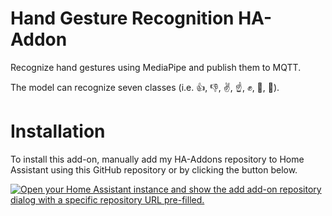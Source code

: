 # Hand Gesture Recognition HA-Addon
Recognize hand gestures using MediaPipe and publish them to MQTT.

The model can recognize seven classes (i.e. 👍, 👎, ✌️, ☝️, ✊, 👋, 🤟).

# Installation

To install this add-on, manually add my HA-Addons repository to Home Assistant using this GitHub repository or by clicking the button below.

[![Open your Home Assistant instance and show the add add-on repository dialog with a specific repository URL pre-filled.](https://my.home-assistant.io/badges/supervisor_add_addon_repository.svg)](https://my.home-assistant.io/redirect/supervisor_add_addon_repository/?repository_url=https://github.com/potrgani/hand-gesture-recognition-ha-addon)


